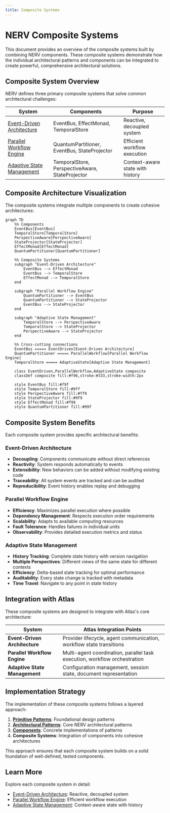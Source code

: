 ```yaml
---
title: Composite Systems
---
```


# NERV Composite Systems

This document provides an overview of the composite systems built by combining NERV components. These composite systems demonstrate how the individual architectural patterns and components can be integrated to create powerful, comprehensive architectural solutions.

## Composite System Overview

NERV defines three primary composite systems that solve common architectural challenges:

| System                                                    | Components                                      | Purpose                          |
| --------------------------------------------------------- | ----------------------------------------------- | -------------------------------- |
| [Event-Driven Architecture](event_driven_architecture.md) | EventBus, EffectMonad, TemporalStore            | Reactive, decoupled system       |
| [Parallel Workflow Engine](parallel_workflow_engine.md)   | QuantumPartitioner, EventBus, StateProjector    | Efficient workflow execution     |
| [Adaptive State Management](adaptive_state_management.md) | TemporalStore, PerspectiveAware, StateProjector | Context-aware state with history |

## Composite Architecture Visualization

The composite systems integrate multiple components to create cohesive architectures:

```mermaid
graph TD
    %% Components
    EventBus[EventBus]
    TemporalStore[TemporalStore]
    PerspectiveAware[PerspectiveAware]
    StateProjector[StateProjector]
    EffectMonad[EffectMonad]
    QuantumPartitioner[QuantumPartitioner]

    %% Composite Systems
    subgraph "Event-Driven Architecture"
        EventBus --> EffectMonad
        EventBus --> TemporalStore
        EffectMonad --> TemporalStore
    end

    subgraph "Parallel Workflow Engine"
        QuantumPartitioner --> EventBus
        QuantumPartitioner --> StateProjector
        EventBus --> StateProjector
    end

    subgraph "Adaptive State Management"
        TemporalStore --> PerspectiveAware
        TemporalStore --> StateProjector
        PerspectiveAware --> StateProjector
    end

    %% Cross-cutting connections
    EventBus ===== EventDriven[Event-Driven Architecture]
    QuantumPartitioner ===== ParallelWorkflow[Parallel Workflow Engine]
    TemporalStore ===== AdaptiveState[Adaptive State Management]

    class EventDriven,ParallelWorkflow,AdaptiveState composite
    classDef composite fill:#f96,stroke:#333,stroke-width:2px

    style EventBus fill:#f9f
    style TemporalStore fill:#9ff
    style PerspectiveAware fill:#ff9
    style StateProjector fill:#9f9
    style EffectMonad fill:#f99
    style QuantumPartitioner fill:#99f
```

## Composite System Benefits

Each composite system provides specific architectural benefits:

### Event-Driven Architecture

- **Decoupling**: Components communicate without direct references
- **Reactivity**: System responds automatically to events
- **Extensibility**: New behaviors can be added without modifying existing code
- **Traceability**: All system events are tracked and can be audited
- **Reproducibility**: Event history enables replay and debugging

### Parallel Workflow Engine

- **Efficiency**: Maximizes parallel execution where possible
- **Dependency Management**: Respects execution order requirements
- **Scalability**: Adapts to available computing resources
- **Fault Tolerance**: Handles failures in individual units
- **Observability**: Provides detailed execution metrics and status

### Adaptive State Management

- **History Tracking**: Complete state history with version navigation
- **Multiple Perspectives**: Different views of the same state for different contexts
- **Efficiency**: Delta-based state tracking for optimal performance
- **Auditability**: Every state change is tracked with metadata
- **Time Travel**: Navigate to any point in state history

## Integration with Atlas

These composite systems are designed to integrate with Atlas's core architecture:

| System                        | Atlas Integration Points                                                  |
| ----------------------------- | ------------------------------------------------------------------------- |
| **Event-Driven Architecture** | Provider lifecycle, agent communication, workflow state transitions       |
| **Parallel Workflow Engine**  | Multi-agent coordination, parallel task execution, workflow orchestration |
| **Adaptive State Management** | Configuration management, session state, document representation          |

## Implementation Strategy

The implementation of these composite systems follows a layered approach:

1. **[Primitive Patterns](../primitives/index.md)**: Foundational design patterns
2. **[Architectural Patterns](../patterns/index.md)**: Core NERV architectural patterns
3. **[Components](../components/index.md)**: Concrete implementations of patterns
4. **Composite Systems**: Integration of components into cohesive architectures

This approach ensures that each composite system builds on a solid foundation of well-defined, tested components.

## Learn More

Explore each composite system in detail:

- [Event-Driven Architecture](event_driven_architecture.md): Reactive, decoupled system
- [Parallel Workflow Engine](parallel_workflow_engine.md): Efficient workflow execution
- [Adaptive State Management](adaptive_state_management.md): Context-aware state with history
